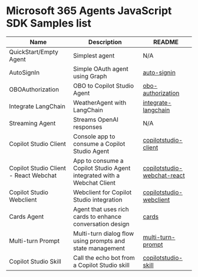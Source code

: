 # Microsoft 365 Agents JavaScript SDK Samples list

|Name|Description|README|
|----|----|----|
|QuickStart/Empty Agent|Simplest agent|N/A|
|AutoSignIn|Simple OAuth agent using Graph|[auto-signin](auto-signin/README.md)|
|OBOAuthorization|OBO to Copilot Studio Agent|[obo-authorization](obo-authorization/README.md)|
|Integrate LangChain|WeatherAgent with LangChain|[integrate-langchain](integrate-langchain/README.md)|
|Streaming Agent|Streams OpenAI responses|N/A|
|Copilot Studio Client|Console app to consume a Copilot Studio Agent|[copilotstudio-client](copilotstudio-client/README.md)|
|Copilot Studio Client - React Webchat|App to consume a Copilot Studio Agent integrated with a Webchat Client|[copilotstudio-webchat-react](copilotstudio-webchat-react/README.md)|
|Copilot Studio Webclient|Webclient for Copilot Studio integration|[copilotstudio-webclient](copilotstudio-webclient/README.md)|
|Cards Agent|Agent that uses rich cards to enhance conversation design |[cards](cards/README.md)|
|Multi-turn Prompt |Multi-turn dialog flow using prompts and state management |[multi-turn-prompt](multi-turn-prompt/README.md)|
|Copilot Studio Skill|Call the echo bot from a Copilot Studio skill |[copilotstudio-skill](copilotstudio-skill/README.md)|